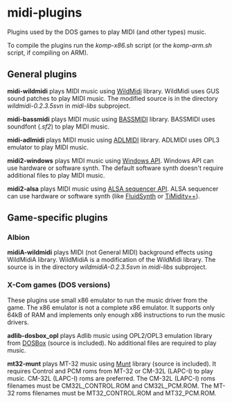# midi-plugins

Plugins used by the DOS games to play MIDI (and other types) music.

To compile the plugins run the *komp-x86.sh* script (or the *komp-arm.sh* script, if compiling on ARM).

## General plugins

**midi-wildmidi** plays MIDI music using [WildMidi](https://sourceforge.net/projects/wildmidi/ "WildMidi Midi Library and Player") library. WildMidi uses GUS sound patches to play MIDI music. The modified source is in the directory *wildmidi-0.2.3.5svn* in *midi-libs* subproject.

**midi-bassmidi** plays MIDI music using [BASSMIDI](http://www.un4seen.com/bass.html "BASS audio library") library. BASSMIDI uses soundfont (*.sf2*) to play MIDI music.

**midi-adlmidi** plays MIDI music using [ADLMIDI](https://github.com/Wohlstand/libADLMIDI/ "A MIDI play library with OPL3 (YMF262) emulator") library. ADLMIDI uses OPL3 emulator to play MIDI music.

**midi2-windows** plays MIDI music using [Windows API](https://msdn.microsoft.com/en-us/library/vs/alm/dd757277\(v=vs.85\).aspx "MIDI Reference"). Windows API can use hardware or software synth. The default software synth doesn't require additional files to play MIDI music.

**midi2-alsa** plays MIDI music using [ALSA sequencer API](http://www.alsa-project.org/alsa-doc/alsa-lib/group___sequencer.html "MIDI Sequencer"). ALSA sequencer can use hardware or software synth (like [FluidSynth](http://www.fluidsynth.org/ "A SoundFont Synthesizer") or [TiMidity++](http://timidity.sourceforge.net/ "TiMidity++")).

## Game-specific plugins

### Albion

**midiA-wildmidi** plays MIDI (not General MIDI) background effects using WildMidiA library. WildMidiA is a modification of the WildMidi library. The source is in the directory *wildmidiA-0.2.3.5svn* in *midi-libs* subproject.

### X-Com games (DOS versions)

These plugins use small x86 emulator to run the music driver from the game. The x86 emulator is not a complete x86 emulator. It supports only 64kB of RAM and implements only enough x86 instructions to run the music drivers.

**adlib-dosbox_opl** plays Adlib music using OPL2/OPL3 emulation library from [DOSBox](http://www.dosbox.com/ "DOS-emulator") (source is included). No additional files are required to play music.

**mt32-munt** plays MT-32 music using [Munt](http://munt.sourceforge.net/ "multi-platform software synthesiser") library (source is included). It requires Control and PCM roms from MT-32 or CM-32L (LAPC-I) to play music. CM-32L (LAPC-I) roms are preferred. The CM-32L (LAPC-I) roms filenames must be CM32L_CONTROL.ROM and CM32L_PCM.ROM. The MT-32 roms filenames must be MT32_CONTROL.ROM and MT32_PCM.ROM.
